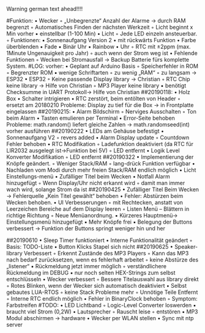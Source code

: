 Warning german text ahead!!!!

#Funktion:
    • Wecker
        ◦ „Unbegrenzte“ Anzahl der Alarme → durch RAM begrenzt
        ◦ Automatisches Finden der nächsten Werkzeit
        ◦ Licht beginnt x Min vorher
            ▪ einstellbar (1-100 Min)
    • Licht
        ◦ Jede LED einzeln ansteuerbar.
        ◦ Funktionen:
            ▪ Sonnenaufgang Version 2
                • mit rückwärts Funktion
                • Farbe überblenden
            ▪ Fade
            ▪ Binär Uhr
            ▪ Rainbow
    • Uhr
        ◦ RTC mit ±2ppm (max. 1Minute Ungenauigkeit pro Jahr)
        ◦ auch wenn der Strom weg ist
    • Fehlende Funktionen
        ◦ Wecken bei Stromausfall → Backup Batterie fürs komplette System.
#LOG:
vorher:
    • Geplant auf Arduino Basis
        ◦ Speicherfehler in ROM
        ◦ Begrenzter ROM
            ▪ wenige Schriftarten
        ◦ zu wenig „RAM“
        ◦ zu langsam
          → ESP32
    • ESP32
        ◦ Keine passende Display library → Christian
        ◦ RTC Chip keine library → Hilfe von Christian
        ◦ MP3 Player keine library
            ▪ benötigt Checksumme in UART Protokoll→ Hilfe von Christian
##20190118:
    • Holz Box
    • Schalter intrigieren
    • RTC zerstört, beim entölten von Header
        ◦ ersetzt am 20180210
Probleme:
Display zu tief für die Box → in Frontplatte eingelassen
##20190215:
    • Alarm Bildschirm
        ◦ Nerviges Ausschalten
        ◦ Ton beim Alarm
    • Tasten emulieren per Terminal
    • Error-Seite behoben
Probleme:
math.random() liefert gleiche Zahlen → math.randomseed(int) vorher ausführen
##20190222
    • LEDs am Gehäuse befestigt
    • Sonnenaufgang V2
        ◦ revers added
    • Alarm Display update
        ◦ Countdown Fehler behoben
    • RTC Modifikation
        ◦ Ladefunktion deaktiviert (da RTC für LIR2032 ausgelegt ist→Funktion bei 5V)
        ◦ LED entfernt
    • Logik Level Konverter Modifikation
        ◦ LED entfernt
##20190322
    • Implementierung der Knöpfe geändert.
        ◦ Weniger Stack/RAM
        ◦ lang-drück Funktion verfügbar
    • Nachladen vom Modi durch mehr freien Stack/RAM endlich möglich
    • Licht Einstellungs-menü
    • Zufälliger Titel beim Wecken
    • Notfall Alarm hinzugefügt
        ◦ Wenn Display/Uhr nicht erkannt wird
        ◦ damit man immer wach wird, solange Strom da ist
##20190425
    • Zufälliger Titel Beim Wecken → Fehlerquelle „Kein Titel gewählt“ behoben
    • Fehler: Abstürzen beim Wecken behoben.
    • UI Verbesserungen
        ◦ mit Rechtecken, anstatt von Leerzeichen Bereiche auf dem Display leeren
        ◦ Listen Menü – Blättern in richtige Richtung
        ◦ Neue Menüanordnung.
            ▪ Kürzeres Hauptmenü→ Einstellungsmenü hinzugefügt
            ▪ Mehr Knöpfe frei
            ▪ Belegung der Buttons verbessert → Funktion der Buttons springt weniger hin und her

##20190610
    • Sleep Timer funktioniert
    • Interne Funktionalität geändert
        ◦ Basis: TODO-Liste
    • Button Klicks Stapel sich nicht
##20190625
    • Speaker-library Verbessert
        ◦ Erkennt Zustände des MP3 Players
        ◦ Kann das MP3 nach bedarf zurücksetzen, wenn es fehlerhaft arbeitet
        ◦ keine Abstürze des „listener“
            ▪ Rückmeldung jetzt immer möglich
        ◦ verständlichere Rückmeldung im DEBUG
            ▪ nur noch selten HEX-Strings zum selbst entschlüsseln
    • Wecker verbessert
        ◦ Bessere Titelauswahl aus library direkt
        ◦ Rotes Blinken, wenn der Wecker sich automatisch deaktiviert
    • Selbst gebautes LUA-RTOS
        ◦ keine Stack Probleme mehr
        ◦ Unnötige Teile Entfernt
        ◦ Interne RTC endlich möglich
    • Fehler in BinaryClock behoben
        ◦ Symptom: Farbstreifen
#TODO:
    • LED Lichtband
        ◦ Logic-Level Converter loswerden
            ▪ braucht viel Strom (0,2W)
    • Lautsprecher
        ◦ Rauscht leise
        ◦ entstören
            ▪ MP3 Modul abschirmen → hardware
    • Wecker per WLAN stellen
    • Sync mit ntp server
